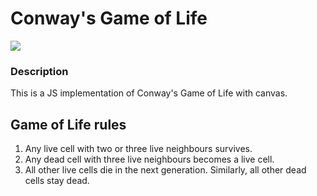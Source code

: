 
# Conway's Game of Life

![](https://i.imgur.com/GFwJdNx.png)

### Description

This is a JS implementation of Conway's Game of Life with canvas.

## Game of Life rules
1. Any live cell with two or three live neighbours survives.
2. Any dead cell with three live neighbours becomes a live cell.
3. All other live cells die in the next generation. Similarly, all other dead cells stay dead.

